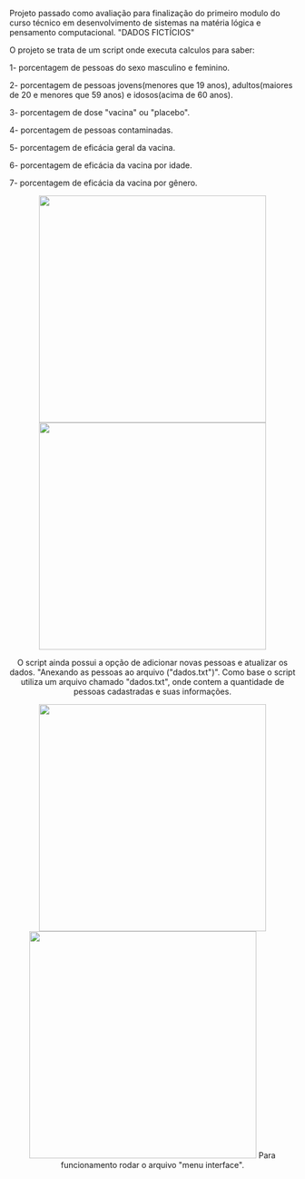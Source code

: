 Projeto passado como avaliação para finalização do primeiro modulo do curso técnico em desenvolvimento de sistemas na matéria lógica e pensamento computacional.
"DADOS FICTÍCIOS" 

O projeto se trata de um script onde executa calculos para saber:

1- porcentagem de pessoas do sexo masculino e feminino.

2- porcentagem de pessoas jovens(menores que 19 anos), adultos(maiores de 20 e menores que 59 anos) e idosos(acima de 60 anos). 

3- porcentagem de dose "vacina" ou "placebo".

4- porcentagem de pessoas contaminadas.

5- porcentagem de eficácia geral da vacina.

6- porcentagem de eficácia da vacina por idade.

7- porcentagem de eficácia da vacina por gênero.

<div align="center">
<img src="https://user-images.githubusercontent.com/90626610/154183167-3375fb0f-d2e1-4082-9908-9ca54c636e7b.png" width="400px" />
  <img src="https://user-images.githubusercontent.com/90626610/154183166-8acb2683-9bc4-4ecd-aba1-a1e17c5285a6.png" width="400px" />

O script ainda possui a opção de adicionar novas pessoas e atualizar os dados. "Anexando as pessoas ao arquivo ("dados.txt")".
Como base o script utiliza um arquivo chamado "dados.txt", onde contem a quantidade de pessoas cadastradas e suas informações.
<div align="center">
<img src="https://user-images.githubusercontent.com/90626610/154183614-74af2beb-a04d-44a0-ac76-82b078a7fea5.png" width="400px" />
  <img src="https://user-images.githubusercontent.com/90626610/154183163-c01241a0-200d-4e1d-ba65-b9315fdbd842.png" width="400px" />
Para funcionamento rodar o arquivo "menu interface".

